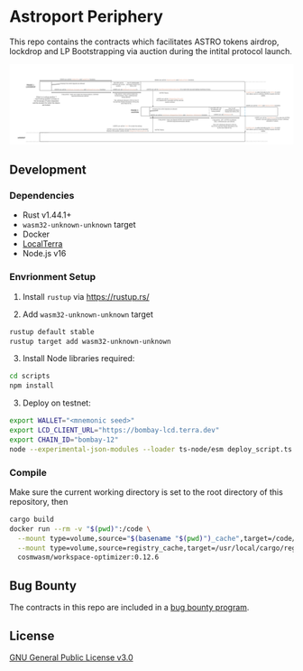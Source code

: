 # Astroport Periphery

This repo contains the contracts which facilitates ASTRO tokens airdrop, lockdrop and LP Bootstrapping via auction during the intital protocol launch.

![Astroport Launch : Overview](./Astroport-periphery.png?raw=true "Astroport Launch : Overview")

## Development

### Dependencies

- Rust v1.44.1+
- `wasm32-unknown-unknown` target
- Docker
- [LocalTerra](https://github.com/terra-project/LocalTerra)
- Node.js v16

### Envrionment Setup

1. Install `rustup` via https://rustup.rs/

2. Add `wasm32-unknown-unknown` target

```sh
rustup default stable
rustup target add wasm32-unknown-unknown
```

3. Install Node libraries required:

```bash
cd scripts
npm install
```

3. Deploy on testnet:

```bash
export WALLET="<mnemonic seed>"
export LCD_CLIENT_URL="https://bombay-lcd.terra.dev"
export CHAIN_ID="bombay-12"
node --experimental-json-modules --loader ts-node/esm deploy_script.ts
```

### Compile

Make sure the current working directory is set to the root directory of this repository, then

```bash
cargo build
docker run --rm -v "$(pwd)":/code \
  --mount type=volume,source="$(basename "$(pwd)")_cache",target=/code/target \
  --mount type=volume,source=registry_cache,target=/usr/local/cargo/registry \
  cosmwasm/workspace-optimizer:0.12.6
```

## Bug Bounty

The contracts in this repo are included in a [bug bounty program](https://www.immunefi.com/bounty/astroport).

## License

[GNU General Public License v3.0](https://github.com/astroport-fi/astroport-periphery/blob/main/LICENSE)

